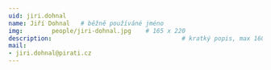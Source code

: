 ```yaml
---
uid: jiri.dohnal
name: Jiří Dohnal	# běžně používáné jméno
img: 		people/jiri-dohnal.jpg    # 165 x 220
description:            	        			# kratký popis, max 160 znaků
mail:
- jiri.dohnal@pirati.cz
---
```

